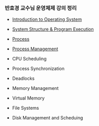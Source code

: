 ### 반효경 교수님 운영체제 강의 정리

* [Introduction to Operating System](https://ga0n.tistory.com/entry/Introduction-to-Operating-System?category=788305)

* [System Structure & Program Execution](https://ga0n.tistory.com/entry/System-Structure-Program-Execution?category=788305)
* [Process](https://ga0n.tistory.com/entry/Process?category=788305)
* [Process Management](https://ga0n.tistory.com/entry/Process-Management?category=788305)
* CPU Scheduling
* Process Synchronization
* Deadlocks
* Memory Management
* Virtual Memory
* File Systems
* Disk Management and Scheduing

